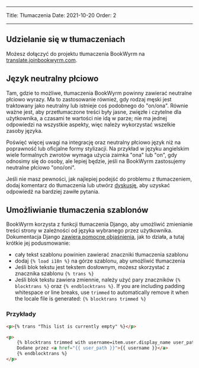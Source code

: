 - - -
Title: Tłumaczenia Date: 2021-10-20 Order: 2
- - -

## Udzielanie się w tłumaczeniach

Możesz dołączyć do projektu tłumaczenia BookWyrm na [translate.joinbookwyrm.com](https://translate.joinbookwyrm.com/).

## Język neutralny płciowo

Tam, gdzie to możliwe, tłumaczenia BookWyrm powinny zawierać neutralne płciowo wyrazy. Ma to zastosowanie również, gdy rodzaj męski jest traktowany jako neutralny lub istnieje coś podobnego do "on/ona". Równie ważne jest, aby przetłumaczone treści były jasne, zwięzłe i czytelne dla użytkownika, a czasami te wartości nie idą w parze; nie ma jednej odpowiedzi na wszystkie aspekty, więc należy wykorzystać wszelkie zasoby języka.

Poświęć więcej uwagi na integrację oraz neutralny płciowo język niż na poprawność lub oficjalne formy stylizacji. Na przykład w języku angielskim wiele formalnych zwrotów wymaga użycia zaimka "ona" lub "on", gdy odnosimy się do osoby, ale lepiej będzie, jeśli na BookWyrm zastosujemy neutralne płciowo "ono/oni".

Jeśli nie masz pewności, jak najlepiej podejść do problemu z tłumaczeniem, dodaj komentarz do tłumaczenia lub utwórz [dyskusję](https://translate.joinbookwyrm.com/project/bookwyrm/discussions), aby uzyskać odpowiedź na bardziej zawiłe pytania.

## Umożliwianie tłumaczenia szablonów

BookWyrm korzysta z funkcji tłumaczenia Django, aby umożliwić zmienianie treści strony w zależności od języka wybranego przez użytkownika. Dokumentacja Django [zawiera pomocne objaśnienia](https://docs.djangoproject.com/en/3.2/topics/i18n/translation/#internationalization-in-template-code), jak to działa, a tutaj krótkie jej podusmowanie:

* cały tekst szablonu powinien zawierać znaczniki tłumaczenia szablonu
* dodaj `{% load i18n %}` na górze szablonu, aby umożliwić tłumaczenia
* Jeśli blok tekstu jest tekstem dosłownym, możesz skorzystać z znacznika szablonu `{% trans %}`
* Jeśli blok tekstu zawiera zmiennie, należy użyć pary znaczników `{% blocktrans %}` oraz `{% endblocktrans %}`. If you are including padding whitespace or line breaks, use `trimmed` to automatically remove it when the locale file is generated: `{% blocktrans trimmed %}`

### Przykłady

```html
<p>{% trans "This list is currently empty" %}</p>

<p>
    {% blocktrans trimmed with username=item.user.display_name user_path=item.user.local_path %}
    Dodane przez <a href="{{ user_path }}">{{ username }}</a>
    {% endblocktrans %}
</p>
```
